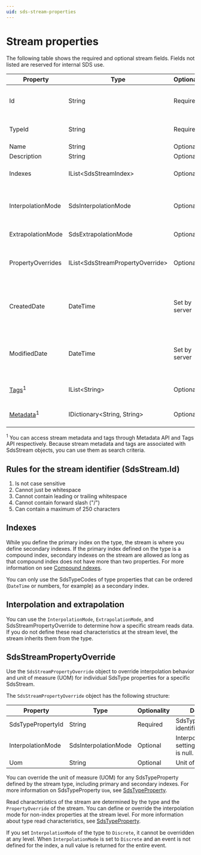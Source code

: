 ```yaml
---
uid: sds-stream-properties
---
```


# Stream properties

The following table shows the required and optional stream fields. Fields not listed are reserved for internal SDS use.

| Property | Type | Optionality | Searchable | Details |
| --- | --- | --- | --- | --- |
| Id | String | Required | Yes | An identifier for referencing the stream. For identifier rules, see [Rules for the stream identifier](#rules-for-the-stream-identifier-sdsstreamid). |
| TypeId | String | Required | Yes | The SdsType identifier of the type to be used for this stream. |
| Name | String | Optional | Yes | Friendly name. |
| Description | String | Optional | Yes | Description text. |
| Indexes | IList\<SdsStreamIndex\> | Optional | No | Used to define secondary indexes for stream. For more information, see [Indexes](#indexes). |
| InterpolationMode | SdsInterpolationMode | Optional | No | Interpolation setting of the stream. Default is null. For more information, see [Interpolation and extrapolation](#interpolation-and-extrapolation). |
| ExtrapolationMode | SdsExtrapolationMode | Optional | No | Extrapolation setting of the stream. Default is null. |
| PropertyOverrides | IList\<SdsStreamPropertyOverride\> | Optional | No | Used to define unit of measure and interpolation mode overrides for a stream. For more information, see [SdsStreamPropertyOverride](#sdsstreampropertyoverride). |
| CreatedDate | DateTime | Set by server | No | Timestamp in ISO 8601 extended format and UTC time standard when the SdsStream was created. Cannot be modified by users. |
| ModifiedDate | DateTime | Set by server | No | Timestamp in ISO 8601 extended format and UTC time standard when the SdsStream was last modified. Cannot be modified by users. |
| [Tags](xref:sds-streams-tags)<sup>1</sup> | IList\<String\> | Optional | Yes | A list of tags denoting special attributes or categories. |
| [Metadata](xref:sds-streams-metadata)<sup>1</sup> | IDictionary\<String, String\> | Optional | Yes | A dictionary of string keys and associated string values. |

<sup>1</sup> You can access stream metadata and tags through Metadata API and Tags API respectively. Because stream metadata and tags are associated with SdsStream objects, you can use them as search criteria.

## Rules for the stream identifier (SdsStream.Id)

1. Is not case sensitive
2. Cannot just be whitespace
3. Cannot contain leading or trailing whitespace
4. Cannot contain forward slash ("/")
5. Can contain a maximum of 250 characters

## Indexes

While you define the primary index on the type, the stream is where you define secondary indexes. If the primary index defined on the type is a compound index, secondary indexes on the stream are allowed as long as that compound index does not have more than two properties. For more information on see [Compound ndexes](xref:sdsIndexes#compound-indexes).

<!-- Secondary indexes apply to a single property. In other words, there are no compound secondary indexes.-->

You can only use the SdsTypeCodes of type properties that can be ordered (`DateTime` or numbers, for example) as a secondary index.

## Interpolation and extrapolation

You can use the `InterpolationMode`, `ExtrapolationMode`, and SdsStreamPropertyOverride to determine how a specific stream reads data. If you do not define these read characteristics at the stream level, the stream inherits them from the type.

## SdsStreamPropertyOverride

Use the `SdsStreamPropertyOverride` object to override interpolation behavior and unit of measure (UOM) for individual SdsType properties for a specific SdsStream.

The `SdsStreamPropertyOverride` object has the following structure:

| Property | Type | Optionality | Details |
| --- | --- | --- | --- |
| SdsTypePropertyId | String | Required | SdsTypeProperty identifier. |
| InterpolationMode | SdsInterpolationMode | Optional | Interpolation setting. Default is null. |
| Uom | String | Optional | Unit of measure. |

You can override the unit of measure (UOM) for any SdsTypeProperty defined by the stream type, including primary and secondary indexes. For more information on SdsTypeProperty `Uom`, see [SdsTypeProperty](xref:sds-sdstypes-props#sdstypeproperty).

Read characteristics of the stream are determined by the type and the `PropertyOverride` of the stream. You can define or override the interpolation mode for non-index properties at the stream level. For more information about type read characteristics, see [SdsTypeProperty](xref:sds-sdstypes-props#sdstypeproperty).

If you set `InterpolationMode` of the type to `Discrete`, it cannot be overridden at any level. When `InterpolationMode` is set to `Discrete` and an event is not defined for the index, a null value is returned for the entire event.
